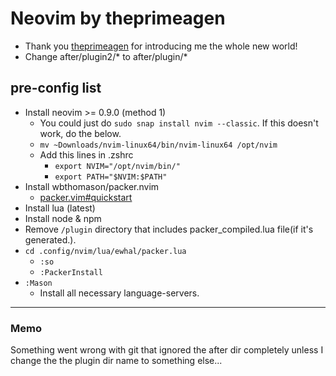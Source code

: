 # Neovim by theprimeagen

- Thank you [theprimeagen](https://www.youtube.com/@ThePrimeTimeagen) for introducing me the whole new world!
- Change after/plugin2/* to after/plugin/*

## pre-config list
- Install neovim >= 0.9.0 (method 1)
  - You could just do `sudo snap install nvim --classic`. If this doesn't work, do the below.
  - `mv ~Downloads/nvim-linux64/bin/nvim-linux64 /opt/nvim`
  - Add this lines in .zshrc
    - `export NVIM="/opt/nvim/bin/"`
    - `export PATH="$NVIM:$PATH"`
- Install wbthomason/packer.nvim
  - [packer.vim#quickstart](https://github.com/wbthomason/packer.nvim#quickstart) 
- Install lua (latest)
- Install node & npm
- Remove `/plugin` directory that includes packer_compiled.lua file(if it's generated.).
- `cd .config/nvim/lua/ewhal/packer.lua`
  - `:so`
  - `:PackerInstall`
- `:Mason`
  - Install all necessary language-servers.  

---

### Memo
Something went wrong with git that ignored the after dir completely 
unless I change the the plugin dir name to something else...

